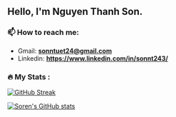 ## Hello, I'm Nguyen Thanh Son.
### :mailbox: How to reach me: 
- Gmail: **sonntuet24@gmail.com**
- Linkedin: **https://www.linkedin.com/in/sonnt243/**

### :fire: My Stats :
[![GitHub Streak](http://github-readme-streak-stats.herokuapp.com?user=bjergsen243&theme=dark)](https://git.io/streak-stats)

[![Soren's GitHub stats](https://github-readme-stats.vercel.app/api?username=bjergsen243)](https://github.com/anuraghazra/github-readme-stats)

